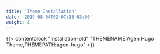 ```yaml
---
title: 'Theme Installation'
date: '2019-08-04T02:07:13-03:00'
weight: 1
---
```


{{< contentblock "installation-old" "THEMENAME:Agen Hugo Theme,THEMEPATH:agen-hugo" >}}
